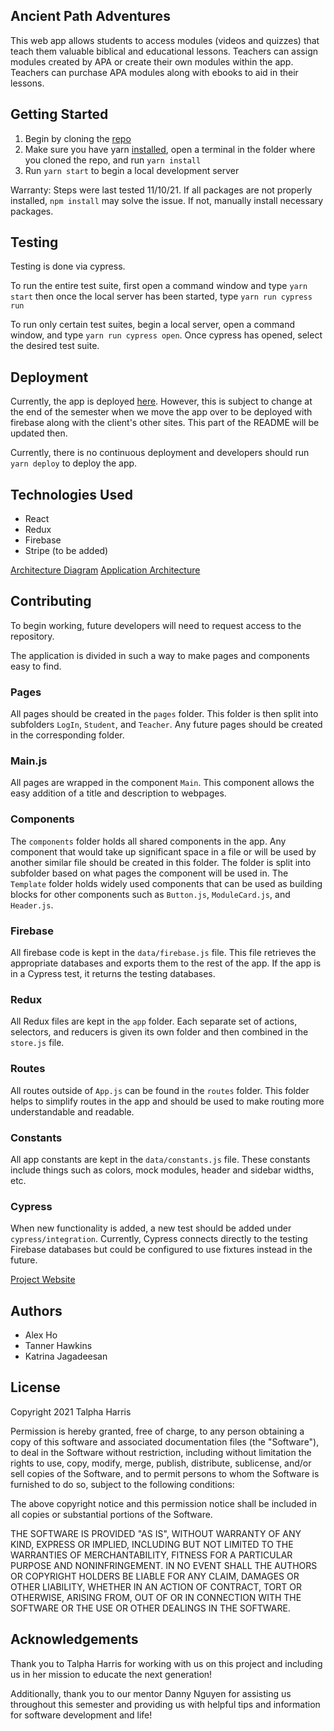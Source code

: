 ## Ancient Path Adventures

This web app allows students to access modules (videos and quizzes) that teach them valuable biblical and educational lessons. Teachers can assign modules created by APA or create their own modules within the app. Teachers can purchase APA modules along with ebooks to aid in their lessons.


## Getting Started

1. Begin by cloning the [repo](https://github.com/tannerhawkins/AncientPathAdventures.git)
2. Make sure you have yarn [installed](https://classic.yarnpkg.com/lang/en/docs/install/#mac-stable), open a terminal in the folder where you cloned the repo, and run `yarn install`
3. Run `yarn start` to begin a local development server

Warranty: Steps were last tested 11/10/21. If all packages are not properly installed, `npm install` may solve the issue. If not, manually install necessary packages.

## Testing

Testing is done via cypress.

To run the entire test suite, first open a command window and type `yarn start` then once the local server has been started, type `yarn run cypress run`

To run only certain test suites, begin a local server, open a command window, and type `yarn run cypress open`. Once cypress has opened, select the desired test suite.

## Deployment

Currently, the app is deployed [here](https://tannerhawkins.github.io/AncientPathAdventures). However, this is subject to change at the end of the semester when we move the app over to be deployed with firebase along with the client's other sites. This part of the README will be updated then.

Currently, there is no continuous deployment and developers should run `yarn deploy` to deploy the app.

## Technologies Used

- React
- Redux
- Firebase
- Stripe (to be added)

[Architecture Diagram](https://docs.google.com/presentation/d/1NrMkBQM_o7tQsAnEy7AK6Jq20YtF2SHbs3ElE6equC0/edit?usp=sharing)
[Application Architecture](https://docs.google.com/document/d/1A_judnnSh99EP8TB0vLDQeRYbizPc3_EPZ5PSroOOi0/edit?usp=sharing)

## Contributing

To begin working, future developers will need to request access to the repository.

The application is divided in such a way to make pages and components easy to find.

### Pages
All pages should be created in the `pages` folder. This folder is then split into subfolders `LogIn`, `Student`, and `Teacher`. Any future pages should be created in the corresponding folder.

### Main.js
All pages are wrapped in the component `Main`. This component allows the easy addition of a title and description to webpages.

### Components
The `components` folder holds all shared components in the app. Any component that would take up significant space in a file or will be used by another similar file should be created in this folder. The folder is split into subfolder based on what pages the component will be used in. The `Template` folder holds widely used components that can be used as building blocks for other components such as `Button.js`, `ModuleCard.js`, and `Header.js`.

### Firebase
All firebase code is kept in the `data/firebase.js` file. This file retrieves the appropriate databases and exports them to the rest of the app. If the app is in a Cypress test, it returns the testing databases.

### Redux
All Redux files are kept in the `app` folder. Each separate set of actions, selectors, and reducers is given its own folder and then combined in the `store.js` file.

### Routes
All routes outside of `App.js` can be found in the `routes` folder. This folder helps to simplify routes in the app and should be used to make routing more understandable and readable.

### Constants
All app constants are kept in the `data/constants.js` file. These constants include things such as colors, mock modules, header and sidebar widths, etc.

### Cypress
When new functionality is added, a new test should be added under `cypress/integration`. Currently, Cypress connects directly to the testing Firebase databases but could be configured to use fixtures instead in the future. 

[Project Website](https://tannerhawkins.github.io/Comp523-Website/home)

## Authors

- Alex Ho
- Tanner Hawkins
- Katrina Jagadeesan

## License
Copyright 2021 Talpha Harris

Permission is hereby granted, free of charge, to any person obtaining a copy of this software and associated documentation files (the "Software"), to deal in the Software without restriction, including without limitation the rights to use, copy, modify, merge, publish, distribute, sublicense, and/or sell copies of the Software, and to permit persons to whom the Software is furnished to do so, subject to the following conditions:

The above copyright notice and this permission notice shall be included in all copies or substantial portions of the Software.

THE SOFTWARE IS PROVIDED "AS IS", WITHOUT WARRANTY OF ANY KIND, EXPRESS OR IMPLIED, INCLUDING BUT NOT LIMITED TO THE WARRANTIES OF MERCHANTABILITY, FITNESS FOR A PARTICULAR PURPOSE AND NONINFRINGEMENT. IN NO EVENT SHALL THE AUTHORS OR COPYRIGHT HOLDERS BE LIABLE FOR ANY CLAIM, DAMAGES OR OTHER LIABILITY, WHETHER IN AN ACTION OF CONTRACT, TORT OR OTHERWISE, ARISING FROM, OUT OF OR IN CONNECTION WITH THE SOFTWARE OR THE USE OR OTHER DEALINGS IN THE SOFTWARE.

## Acknowledgements

Thank you to Talpha Harris for working with us on this project and including us in her mission to educate the next generation!

Additionally, thank you to our mentor Danny Nguyen for assisting us throughout this semester and providing us with helpful tips and information for software development and life!